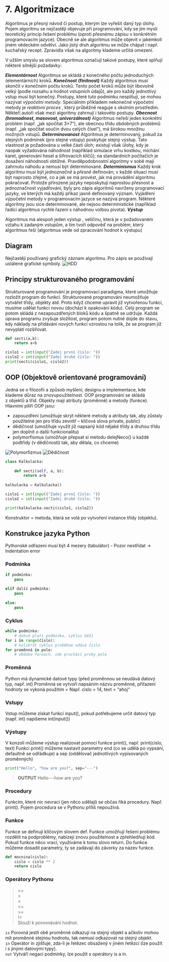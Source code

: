 # 7. Algoritmizace

Algoritmus je přesný návod či postup, kterým lze vyřešit daný typ úlohy. Pojem algoritmu se nejčastěji
objevuje při programování, kdy se jím myslí teoretický princip řešení problému (oproti přesnému zápisu v
konkrétním programovacím jazyce). Obecně se ale algoritmus může objevit v jakémkoli jiném vědeckém
odvětví. Jako jistý druh algoritmu se může chápat i např. kuchařský recept. Zpravidla však na algoritmy
klademe určitá omezení.

V užším smyslu se slovem algoritmus označují takové postupy, které splňují některé silnější požadavky:

**_Elementárnost_**
Algoritmus se skládá z konečného počtu jednoduchých (elementárních) kroků.
**_Konečnost_** **(finitnost)**
Každý algoritmus musí skončit v _konečném_ počtu kroků. Tento počet kroků může být libovolně velký (podle
rozsahu a hodnot vstupních údajů), ale pro každý jednotlivý vstup musí být konečný. Postupy, které tuto
podmínku nesplňují, se mohou nazývat _výpočetní metody_. Speciálním příkladem nekonečné výpočetní
metody je _reaktivní proces_ , který průběžně reaguje s okolním prostředím. Někteří autoři však mezi
algoritmy zahrnují i takovéto postupy.
**_Obecnost (hromadnost, masovost, univerzálnost)_**
Algoritmus neřeší jeden konkrétní problém (např. „jak spočítat 3×7“), ale obecnou třídu obdobných
problémů (např. „jak spočítat součin dvou celých čísel“), má širokou množinu možných vstupů.
**_Determinovanost_**
Algoritmus je determinovaný, pokud za stejných podmínek (pro stejné vstupy) poskytuje stejný výstup. Tato
vlastnost je požadována u velké části úloh; existují však úlohy, kdy je naopak vyžadována náhodnost
(například simulace vrhu kostkou, míchání karet, generování hesel a šifrovacích klíčů); na standardních
počítačích je dosažení náhodnosti obtížné. Pravděpodobnostní algoritmy v sobě mají zahrnutu náhodu a
nemusí být determinované.
**_Determinismus_**
Každý krok algoritmu musí být _jednoznačně_ a _přesně_ definován; v každé situaci musí být naprosto zřejmé,
co a jak se má provést, jak má provádění algoritmu pokračovat. Protože přirozené jazyky neposkytují
naprostou přesnost a jednoznačnost vyjadřování, byly pro zápis algoritmů navrženy programovací jazyky,
ve kterých má každý příkaz jasně definovaný význam. Vyjádření výpočetní metody v programovacím
jazyce se nazývá program. Některé algoritmy jsou sice determinované, ale nejsou deterministické
(například řadící algoritmus rychlé řazení s náhodnou volbou pivota).
**_Výstup_**


Algoritmus má alespoň jeden _výstup_ , veličinu, která je v požadovaném vztahu k zadaným vstupům, a tím
tvoří odpověď na problém, který algoritmus řeší (algoritmus vede od zpracování hodnot k výstupu)

## Diagram
Nejčastěji používaný grafický záznam algoritmu.
Pro zápis se používají ustálené grafické symboly.
![HDD](images/Diagram.png)

## Principy strukturovaného programování
Strukturované programování je programovací paradigma, 
které umožňuje rozložit program do funkcí. 
Strukturované programování neumožňuje vytvářet třídy, objekty atd. 
Proto když chceme upravit již vytvořenou funkci, musíme udělat funkci novou 
(dochází k opakování kódu).
Celý program se potom skládá z nezapouzdřených bloků kódu a špatně se udržuje. 
Každá úprava programu zvyšuje složitost, program potom nutně dojde do stavu, 
kdy náklady na přidávání nových funkcí vzrostou na tolik, že se program již 
nevyplatí rozšiřovat.

```py
def secti(a,b):
	return a+b

cislo1 = int(input("Zadej první číslo: "))
cislo2 = int(input("Zadej druhé číslo: "))
print(secti(cislo1, cislo2))
```
## OOP (Objektově orientované programování)
Jedná se o filozofii a způsob myšlení, designu a implementace, kde klademe důraz na znovupoužitelnost.
OOP programování se skládá z objektů a tříd. Objekty mají atributy (proměnné) a metody (funkce). Hlavními pilíři OOP jsou:
- zapouzdření (umožňuje skrýt některé metody a atributy tak, aby zůstaly použitelné jen pro třídu zevnitř – klíčová slova private, public)
- dědičnost (umožňuje využít již napsaný kód nějaké třídy a druhou třídu jen doplnit o další funkcionalitu)
- polymorfismus (umožňuje přepsat si metodu delejNeco() u každé podtřídy (v dědičnosti) tak, aby dělala, co chceme) 

![Polymorfizmus](images/oop_speak.png)
![Dědičnost](images/oop_model.png)

```py
class Kalkulacka:
	
	def secti(self, a, b):
		return a+b
		
kalkulacka = Kalkulacka()

cislo1 = int(input("Zadej první číslo: "))
cislo2 = int(input("Zadej druhé číslo: "))

print(kalkulacka.secti(cislo1, cislo2))

```

Konstruktor = metoda, která se volá po vytvoření instance třídy (objektu).

## Konstrukce jazyka Python
Pythonské odřazení musí být 4 mezery (tabulátor) - Pozor nestřídat -> Indentation error
### Podmínka
``` py
if podmínka:
	pass
	
elif další podmínka:
	pass
	
else:
	pass
```
	
### Cyklus
``` py
while podmínka:
	# dokud platí podmínka, cyklus běží
for i in range(číslo):
	# kolikrát cyklus proběhne udává číslo
for proměnná in pole:
	# obdoba foreach, zde prochází prvky pole
```
### Proměnná
Python má dynamické datové typy (před proměnnou se neudává datový typ, např. int)
Proměnná se vytvoří napsáním názvu proměnné, přiřazení hodnoty se vykoná použitím =
Např. cislo = 14, text = “ahoj“

### Vstupy
Vstup můžeme získat funkcí input(), pokud potřebujeme určit datový typ (např. int) napíšeme 
int(input())

### Výstupy  
V konzoli můžeme výstup realizovat pomocí funkce print(), např. print(cislo, text)
Funkci print() můžeme nastavit parametry end (co se udělá po vypsání, defaultně se odřádkuje) 
a sep (oddělovač jednotlivých vypisovaných proměnných)
``` py
print("Hello", "how are you?", sep="---")
```
> **OUTPUT**
> Hello---how are you?

### Procedury
Funkcím, které nic nevrací (jen něco udělají) se občas říká procedury. Např. print(). Pojem procedura se v Pythonu příliš nepoužívá.

### Funkce
Funkce se definují klíčovým slovem def. Funkce umožňují řešení problému rozdělit na podproblémy, nabízejí znovu použitelnost a zpřehledňují kód.
Pokud funkce něco vrací, využíváme k tomu slovo return. Do funkce můžeme dosadit parametry, ty se zadávají do závorky za název funkce.
```py
def mocnina(cislo):
    cislo = cislo ** 2
    return cislo
```

### Operátory Pythonu 
> == \
> \> \
> \< \
> \<= \
> \>= \
> != \
Slouží k porovnávání hodnot.

`is`
Porovná jestli obě proměnné odkazují na stejný objekt a ačkoliv mohou mít proměnné stejnou hodnotu, tak nemusí odkazovat na stejný objekt. \
`in`
Operátor in zjišťuje, zda-li je řetězec obsažený v jiném řetězci (lze použít i s jinými datovými typy). \
`not`
Vytváří negaci podmínky, lze použít s operátory is a in.